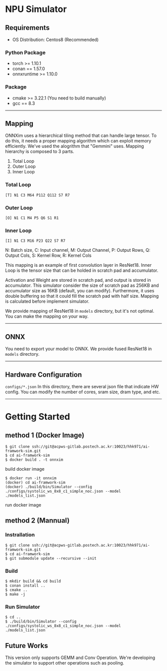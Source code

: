 # NPU Simulator
## Requirements
* OS Distribution: Centos8 (Recommended)
### Python Package
* torch >= 1.10.1
* conan == 1.57.0
* onnxruntime >= 1.10.0

### Package
* cmake >= 3.22.1 (You need to build manually)
* gcc == 8.3


------------
## Mapping
ONNXim uses a hierarchical tiling method that can handle large tensor. To do this, it needs a proper mapping algorithm which can exploit memory efficiently. We've used the alogrithm that "Gemmini" uses.
Mapping hierarchy is composed to 3 parts.

1. Total Loop
2. Outer Loop
3. Inner Loop

### Total Loop 
`[T] N1 C3 M64 P112 Q112 S7 R7`
### Outer Loop
`[O] N1 C1 M4 P5 Q6 S1 R1`
### Inner Loop
`[I] N1 C3 M16 P23 Q22 S7 R7`

N: Batch size, C: Input channel, M: Output Channel, P: Output Rows, Q: Output Cols, S: Kernel Row, R: Kernel Cols

This mapping is an example of first convolution layer in ResNet18. Inner Loop is the tensor size that can be holded in scratch pad and accumulator.

Activation and Weight are stored in scratch pad, and output is stored in accumulator. This simulator consider the size of scratch pad as 256KB and accumulator size as 16KB (default, you can modify). Furthermore, it uses double buffering so that it could fill the scratch pad with half size. Mapping is calculated before implement simulator.


We provide mapping of ResNet18 in `models` directory, but it's not optimal. You can make the mapping on your way.

------------

## ONNX
You need to export your model to ONNX. We provide fused ResNet18 in `models` directory.

------------

## Hardware Configuration
`configs/*.json` In this directory, there are several json file that indicate HW config. You can modify the number of cores, sram size, dram type, and etc.

------------

# Getting Started
## method 1 (Docker Image)
```
$ git clone ssh://git@acpws-gitlab.postech.ac.kr:10023/hhk971/ai-framwork-sim.git
$ cd ai-framwork-sim
$ docker build . -t onnxim
```
build docker image

```
$ docker run -it onnxim
(docker) cd ai-framwork-sim
(docker) ./build/bin/Simulator --config ./configs/systolic_ws_8x8_c1_simple_noc.json --model ./models_list.json
```
run docker image


## method 2 (Mannual)
### Instrallation
```
$ git clone ssh://git@acpws-gitlab.postech.ac.kr:10023/hhk971/ai-framwork-sim.git
$ cd ai-framwork-sim
$ git submodule update --recursive --init
```
### Build
```
$ mkdir build && cd build
$ conan install ..
$ cmake ..
$ make -j
```
### Run Simulator
```
$ cd ..
$ ./build/bin/Simulator --config ./configs/systolic_ws_8x8_c1_simple_noc.json --model ./models_list.json
```

## Future Works
This version only supports GEMM and Conv Operation. We're developing the simulator to support other operations such as pooling.